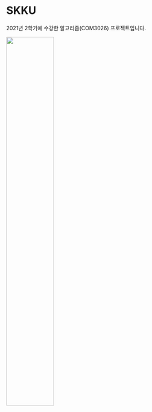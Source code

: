 # SKKU

2021년 2학기에 수강한 알고리즘(COM3026) 프로젝트입니다.

<img src="https://github.com/chainsfield/SKKU/assets/50831615/8552d99f-8616-4a2b-a861-91c5b53e487c.png" width="50%" height="50%"/>

